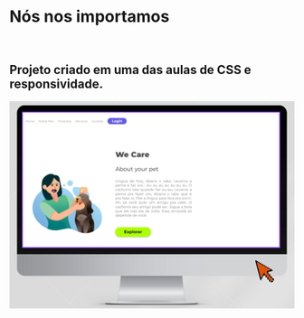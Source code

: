 <h1>Nós nos importamos</h1>
<br>
<h2>Projeto criado em uma das aulas de CSS e responsividade.</h2>

<img src="https://github.com/thaisalna/we-care/blob/master/img/monitor.png?raw=true" alt="monitor-logo" />
